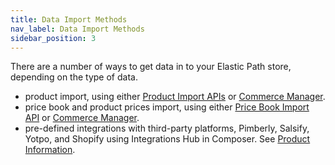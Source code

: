 ```yaml
---
title: Data Import Methods
nav_label: Data Import Methods
sidebar_position: 3
---
```


There are a number of ways to get data in to your Elastic Path store, depending on the type of data.

- product import, using either [Product Import APIs](/docs/api/pxm/products/product-import-bulk-update) or [Commerce Manager](/docs/commerce-manager/product-experience-manager/product-import/product-importer).
- price book and product prices import, using either [Price Book Import API](/docs/api/pxm/pricebooks/import-a-price-book-and-prices) or [Commerce Manager](/docs/commerce-manager/product-experience-manager/pricebooks/pxm-pricebooks#importing-price-books-and-prices).
- pre-defined integrations with third-party platforms, Pimberly, Salsify, Yotpo, and Shopify using Integrations Hub in Composer. See [Product Information](/docs/composer/integration-hub/product-information/salsify).


